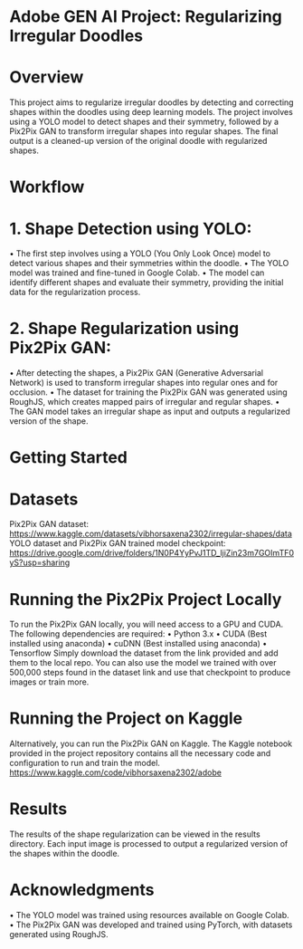 # Adobe GEN AI Project: Regularizing Irregular Doodles

# Overview

This project aims to regularize irregular doodles by detecting and correcting shapes within the doodles using deep learning models. The project involves using a YOLO model to detect shapes and their symmetry, followed by a Pix2Pix GAN to transform irregular shapes into regular shapes. The final output is a cleaned-up version of the original doodle with regularized shapes.

# Workflow

# 1.	Shape Detection using YOLO:
  •	The first step involves using a YOLO (You Only Look Once) model to detect various shapes and their symmetries within the doodle.
  •	The YOLO model was trained and fine-tuned in Google Colab.
  •	The model can identify different shapes and evaluate their symmetry, providing the initial data for the regularization process.


# 2.	Shape Regularization using Pix2Pix GAN:
  •	After detecting the shapes, a Pix2Pix GAN (Generative Adversarial Network) is used to transform irregular shapes into regular ones and for occlusion.
  •	The dataset for training the Pix2Pix GAN was generated using RoughJS, which creates mapped pairs of irregular and regular shapes.
	•	The GAN model takes an irregular shape as input and outputs a regularized version of the shape.

# Getting Started

# Datasets

  Pix2Pix GAN dataset: https://www.kaggle.com/datasets/vibhorsaxena2302/irregular-shapes/data
  YOLO dataset and Pix2Pix GAN trained model checkpoint: https://drive.google.com/drive/folders/1N0P4YyPvJ1TD_ljiZin23m7GOImTF0yS?usp=sharing
  
# Running the Pix2Pix Project Locally
  To run the Pix2Pix GAN locally, you will need access to a GPU and CUDA. The following dependencies are required:
  	•	Python 3.x
   	•	CUDA (Best installed using anaconda)
  	•	cuDNN (Best installed using anaconda)
   	•	Tensorflow
  Simply download the dataset from the link provided and add them to the local repo. You can also use the model we trained with over 500,000 steps found in the dataset link and use that checkpoint to produce images or train more.

# Running the Project on Kaggle
  Alternatively, you can run the Pix2Pix GAN on Kaggle. The Kaggle notebook provided in the project repository contains all the necessary code and configuration to run and train the model. https://www.kaggle.com/code/vibhorsaxena2302/adobe

# Results

  The results of the shape regularization can be viewed in the results directory. Each input image is processed to output a regularized version of the shapes within the doodle.

# Acknowledgments

  •	The YOLO model was trained using resources available on Google Colab.
	•	The Pix2Pix GAN was developed and trained using PyTorch, with datasets generated using RoughJS.

